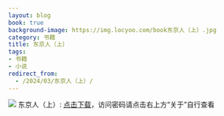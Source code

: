 ```yaml
---
layout: blog
book: true
background-image: https://img.locyoo.com/book东京人（上）.jpg
category: 书籍
title: 东京人（上）
tags:
- 书籍
- 小说
redirect_from:
  - /2024/03/东京人（上）/
---
```

![](https://img.locyoo.com/book东京人（上）.jpg)
东京人（上）: <a name = "ref1" href="https://url18.ctfile.com/f/50983618-1457809412-506c54?p=3619">点击下载</a>，访问密码请点击右上方“关于”自行查看